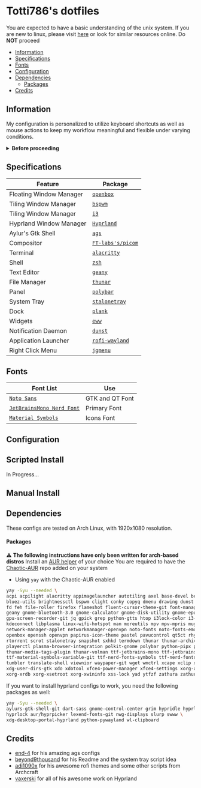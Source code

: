 # Totti786's dotfiles

You are expected to have a basic understanding of the unix system. If you are new to linux, please visit [here](https://linuxjourney.com/lesson/the-shell) or look for similar resources online. Do **NOT** proceed

- [Information](#information)
- [Specifications](#specifications)
- [Fonts](#fonts)
- [Configuration](#configuration)
- [Dependencies](#dependencies)
  - [Packages](#packages)
- [Credits](#credits)

## Information

My configuration is personalized to utilize keyboard shortcuts as well as mouse actions to keep my workflow meaningful and flexible under varying conditions.

<details close>
  <summary><b>Before proceeding</b></summary>
  
  - This readme is still a work in progress. Please open an issue for queries beyond its scope
  - All the visual config parameters have been written for a [resolution](https://wiki.archlinux.org/title/Xrandr) of 1920x1080 pixels
  - Non GUI apps will need to be configured manually to be correctly displayed in lower/higher resolutions
  - Please read the [man-page](https://wiki.archlinux.org/title/Man_page) for an app before asking specific questions not addressed here

</details>

## Specifications

| Feature                | Package                                                 |
| --------------------   | ------------------------------------------------------- |
| Floating Window Manager| [`openbox`](https://github.com/danakj/openbox)          |
| Tiling Window Manager  | [`bspwm`](https://github.com/baskerville/bspwm)         |
| Tiling Window Manager  | [`i3`](https://github.com/i3/i3)					       |
| Hyprland Window Manager| [`Hyprland`](https://github.com/hyprwm/Hyprland)		   |
| Aylur's Gtk Shell		 | [`ags`](https://github.com/Aylur/ags)				   |
| Compositor             | [`FT-labs's/picom`](https://github.com/FT-labs/picom)   |
| Terminal               | [`alacritty`](https://github.com/alacritty/alacritty)   |
| Shell                  | [`zsh`](https://www.zsh.org/)                           |
| Text Editor      		 | [`geany`](https://github.com/geany/geany)               |
| File Manager    		 | [`thunar`](https://github.com/xfce-mirror/thunar)       |
| Panel                  | [`polybar`](https://github.com/polybar/polybar)         |
| System Tray            | [`stalonetray`](https://github.com/kolbusa/stalonetray) |
| Dock                   | [`plank`](https://github.com/ricotz/plank)              |
| Widgets                | [`eww`](https://github.com/elkowar/eww)       	       |
| Notification Daemon    | [`dunst`](https://github.com/dunst-project/dunst)       |
| Application Launcher   | [`rofi-wayland`](https://github.com/lbonn/rofi)         |
| Right Click Menu       | [`jgmenu`](https://github.com/johanmalm/jgmenu)         |



## Fonts

| Font List                                                                                                | Use                 |
| -------------------------------------------------------------------------------------------------------- | ------------------- |
| [`Noto Sans`](https://fonts.google.com/noto)                                                       	   | GTK and QT Font     |
| [`JetBrainsMono Nerd Font`](https://github.com/jtbx/jetbrainsmono-nerdfont)                              | Primary Font        |
| [`Material Symbols`](https://github.com/google/material-design-icons)                           		   | Icons Font  	     |

## Configuration

## Scripted Install

In Progress...

## Manual Install

## Dependencies

These configs are tested on Arch Linux, with 1920x1080 resolution.

#### Packages

:warning: **The following instructions have only been written for arch-based distros**
Install an [AUR helper](https://wiki.archlinux.org/title/AUR_helpers) of your choice
You are required to have the [Chaotic-AUR](https://aur.chaotic.cx/) repo added on your system
- Using `yay` with the Chaotic-AUR enabled

```bash
yay -Syu --needed \
acpi acpilight alacritty appimagelauncher autotiling axel base-devel bc blueman bluez \
bluez-utils brightnessctl bspwm clight conky copyq dmenu drawing dunst envycontrol evince \
fd feh file-roller firefox flameshot fluent-cursor-theme-git font-manager fzf gammastep \
geany gnome-bluetooth-3.0 gnome-calculator gnome-disk-utility gnome-epub-thumbnailer \
gpu-screen-recorder-git jq gpick grep python-gtts htop i3lock-color i3-wm imagemagick jgmenu \
kdeconnect libplasma linux-wifi-hotspot man moreutils mpv mpv-mpris mugshot ncdu \
network-manager-applet networkmanager-openvpn noto-fonts noto-fonts-emoji nsxiv nvtop obconf \
openbox openssh openvpn papirus-icon-theme pastel pavucontrol qt5ct rhythmbox rofi-wayland \
rtorrent scrot stalonetray snapshot sxhkd termdown thunar thunar-archive-plugin perl plank \
playerctl plasma-browser-integration polkit-gnome polybar python-pipx python-wheel \
thunar-media-tags-plugin thunar-volman ttf-jetbrains-mono ttf-jetbrains-mono-nerd \
ttf-material-symbols-variable-git ttf-nerd-fonts-symbols ttf-nerd-fonts-symbols-common timeshift \
tumbler translate-shell viewnior waypaper-git wget wmctrl xcape xclip xdg-autostart xdg-user-dirs \
xdg-user-dirs-gtk xdo xdotool xfce4-power-manager xfce4-settings xorg-xdpyinfo xorg-xkill xorg-xrandr \
xorg-xrdb xorg-xsetroot xorg-xwininfo xss-lock yad ytfzf zathura zathura-cb zathura-pdf-mupdf zenity zsh
```
If you want to install hyprland configs to work, you need the following packages as well:

```bash
yay -Syu --needed \
aylurs-gtk-shell-git dart-sass gnome-control-center grim hypridle hyprland \
hyprlock aur/hyprpicker lexend-fonts-git nwg-displays slurp swww \
xdg-desktop-portal-hyprland python-pywayland wl-clipboard
```

## Credits
- [end-4](https://github.com/end-4) for his amazing ags configs
- [beyond9thousand](https://github.com/beyond9thousand) for his Readme and the system tray script idea
- [adi1090x](https://github.com/adi1090x) for his awesome rofi themes and some other scripts from Archcraft
- [vaxerski](https://github.com/vaxerski) for all of his awesome work on Hyprland
